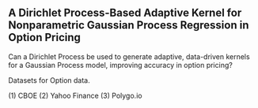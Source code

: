 

## A Dirichlet Process-Based Adaptive Kernel for Nonparametric Gaussian Process Regression in Option Pricing

Can a Dirichlet Process be used to generate adaptive, data-driven kernels for a Gaussian Process model, improving accuracy in option pricing?

Datasets for Option data. 

(1) CBOE
(2) Yahoo Finance 
(3) Polygo.io 


